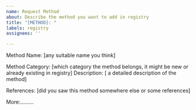 ```yaml
---
name: Request Method
about: Describe the method you want to add in registry
title: "[METHOD]: "
labels: registry
assignees: ''

---
```


Method Name:  [any suitable name you think]

Method Category:  [which category the method belongs, it might be new or already existing in registry]
Description: [ a detailed description of the method]

References: [did you saw this method somewhere else or some references]

More:.........
